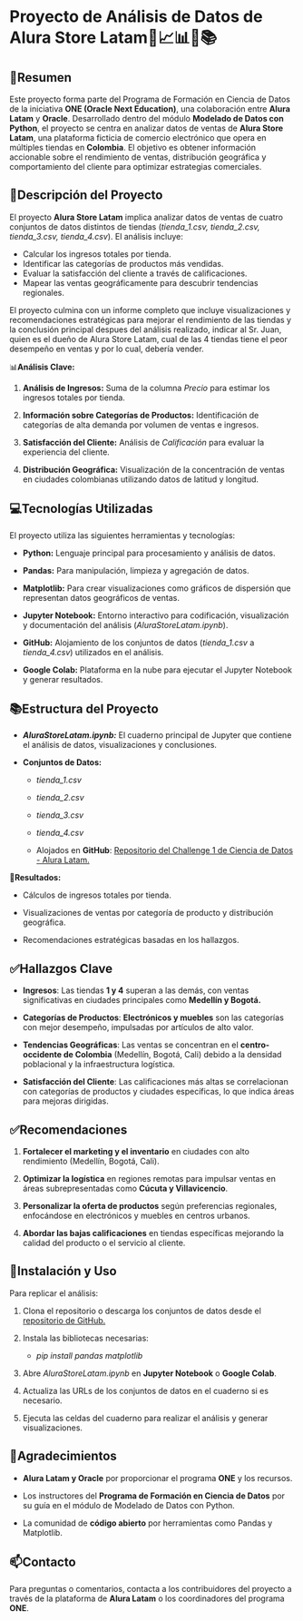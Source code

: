 # **Proyecto de Análisis de Datos de Alura Store Latam**📒📈📊📂📚

## 📝**Resumen**

Este proyecto forma parte del Programa de Formación en Ciencia de Datos de la iniciativa **ONE (Oracle Next Education)**, una colaboración entre **Alura Latam** y **Oracle**. Desarrollado dentro del módulo **Modelado de Datos con Python**, el proyecto se centra en analizar datos de ventas de **Alura Store Latam**, una plataforma ficticia de comercio electrónico que opera en múltiples tiendas en **Colombia**. El objetivo es obtener información accionable sobre el rendimiento de ventas, distribución geográfica y comportamiento del cliente para optimizar estrategias comerciales.

## 📑**Descripción del Proyecto**

El proyecto **Alura Store Latam** implica analizar datos de ventas de cuatro conjuntos de datos distintos de tiendas (*tienda_1.csv, tienda_2.csv, tienda_3.csv, tienda_4.csv*). El análisis incluye:

- Calcular los ingresos totales por tienda.
- Identificar las categorías de productos más vendidas.
- Evaluar la satisfacción del cliente a través de calificaciones.
- Mapear las ventas geográficamente para descubrir tendencias regionales.

El proyecto culmina con un informe completo que incluye visualizaciones y recomendaciones estratégicas para mejorar el rendimiento de las tiendas y la conclusión principal despues del análisis realizado, indicar al Sr. Juan, quien es el dueño de Alura Store Latam, cual de las 4 tiendas tiene el peor desempeño en ventas y por lo cual, debería vender.

📊**Análisis Clave:**

1. **Análisis de Ingresos:** Suma de la columna *Precio* para estimar los ingresos totales por tienda.

2. **Información sobre Categorías de Productos:** Identificación de categorías de alta demanda por volumen de ventas e ingresos.

3. **Satisfacción del Cliente:** Análisis de *Calificación* para evaluar la experiencia del cliente.

4. **Distribución Geográfica:** Visualización de la concentración de ventas en ciudades colombianas utilizando datos de latitud y longitud.

## 💻**Tecnologías Utilizadas**

El proyecto utiliza las siguientes herramientas y tecnologías:

- **Python:** Lenguaje principal para procesamiento y análisis de datos.

- **Pandas:** Para manipulación, limpieza y agregación de datos.

- **Matplotlib:** Para crear visualizaciones como gráficos de dispersión que representan datos geográficos de ventas.

- **Jupyter Notebook:** Entorno interactivo para codificación, visualización y documentación del análisis (*AluraStoreLatam.ipynb*).

- **GitHub:** Alojamiento de los conjuntos de datos (*tienda_1.csv* a *tienda_4.csv*) utilizados en el análisis.

- **Google Colab:** Plataforma en la nube para ejecutar el Jupyter Notebook y generar resultados.

## 📚**Estructura del Proyecto**

- ***AluraStoreLatam.ipynb:*** El cuaderno principal de Jupyter que contiene el análisis de datos, visualizaciones y conclusiones.

- **Conjuntos de Datos:**

  - *tienda_1.csv*
  
  - *tienda_2.csv*
  
  - *tienda_3.csv*
  
  - *tienda_4.csv*
  
  - Alojados en **GitHub**: [Repositorio del Challenge 1 de Ciencia de Datos - Alura Latam.](https://github.com/igafu053/Alura_Store_Latam.git)
 
📂**Resultados:**

  - Cálculos de ingresos totales por tienda.

  - Visualizaciones de ventas por categoría de producto y distribución geográfica.

  - Recomendaciones estratégicas basadas en los hallazgos.

## ✅**Hallazgos Clave**

  - **Ingresos**: Las tiendas **1 y 4** superan a las demás, con ventas significativas en ciudades principales como **Medellín y Bogotá.**

  - **Categorías de Productos**: **Electrónicos y muebles** son las categorías con mejor desempeño, impulsadas por artículos de alto valor.

  - **Tendencias Geográficas**: Las ventas se concentran en el **centro-occidente de Colombia** (Medellín, Bogotá, Cali) debido a la densidad poblacional y la infraestructura logística.

  - **Satisfacción del Cliente**: Las calificaciones más altas se correlacionan con categorías de productos y ciudades específicas, lo que indica áreas para mejoras dirigidas.

## ✅**Recomendaciones**

1. **Fortalecer el marketing y el inventario** en ciudades con alto rendimiento (Medellín, Bogotá, Cali).

2. **Optimizar la logística** en regiones remotas para impulsar ventas en áreas subrepresentadas como **Cúcuta y Villavicencio**.

3. **Personalizar la oferta de productos** según preferencias regionales, enfocándose en electrónicos y muebles en centros urbanos.

4. **Abordar las bajas calificaciones** en tiendas específicas mejorando la calidad del producto o el servicio al cliente.

## 💽**Instalación y Uso**

Para replicar el análisis:

1. Clona el repositorio o descarga los conjuntos de datos desde el [repositorio de GitHub.](https://github.com/igafu053/Alura_Store_Latam.git)

2. Instala las bibliotecas necesarias:

    - *pip install pandas matplotlib*

3. Abre *AluraStoreLatam.ipynb* en **Jupyter Notebook** o **Google Colab**.

4. Actualiza las URLs de los conjuntos de datos en el cuaderno si es necesario.

5. Ejecuta las celdas del cuaderno para realizar el análisis y generar visualizaciones.

## 🤝**Agradecimientos**

- **Alura Latam y Oracle** por proporcionar el programa **ONE** y los recursos.

- Los instructores del **Programa de Formación en Ciencia de Datos** por su guía en el módulo de Modelado de Datos con Python.

- La comunidad de **código abierto** por herramientas como Pandas y Matplotlib.

## 📫**Contacto**

Para preguntas o comentarios, contacta a los contribuidores del proyecto a través de la plataforma de **Alura Latam** o los coordinadores del programa **ONE**.



